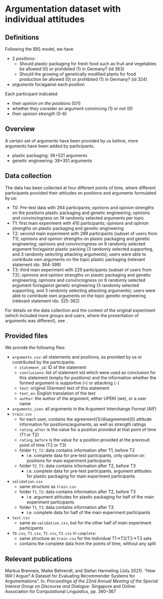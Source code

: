 # Argumentation dataset with individual attitudes

## Definitions

Following the IBIS model, we have
* 2 *positions*:
    * Should plastic packaging for fresh food such as fruit and vegetables be allowed (0) or prohibited (1) in Germany? (id 363)
    * Should the growing of genetically modified plants for food production be allowed (0) or prohibited (1) in Germany? (id 324)
* *arguments* for/against each position

Each participant indicated
* their *opinion on the positions* (0/1)
* whether they consider an argument convincing (1) or not (0)
* their *opinion strength* (0-6)

## Overview

A certain set of arguments have been provided by us before, more arguments have been added by participants.

* plastic packaging: 36+521 arguments
* genetic engineering: 38+351 arguments

## Data collection

The data has been collected at four different points of time, where different participants provided their attitudes on positions and arguments formulated by us:

* T0: Pre-test data with 264 participants; opinions and opinion strengths on the positions plastic packaging and genetic engineering; opinions and convincingness on 14 randomly selected arguments per topic
* T1: first main experiment with 410 participants; opinions and opinion strengths on plastic packaging and genetic engineering
* T2: second main experiment with 289 participants (subset of users from T1); opinions and opinion strengths on plastic packaging and genetic engineering; opinions and convincingness on 6 randomly selected argument for/against plastic packing (3 randomly selected supporting, and 3 randomly selecting attacking arguments); users were able to contribute own arguments on the topic plastic packaging (relevant statement ids: 364-399)
* T3: third main experiment with 229 participants (subset of users from T2); opinions and opinion strengths on plastic packaging and genetic engineering; opinions and convincingness on 6 randomly selected argument for/against genetic engineering (3 randomly selected supporting, and 3 randomly selecting attacking arguments); users were able to contribute own arguments on the topic genetic engineering (relevant statement ids: 325-362)

For details on the data collection and the context of the original experiment (which included more groups and users, where the presentation of arguments was different), see <TBA>.

## Provided files

We provide the following files:

* `arguments.csv`: all statements and positions, as provided by us or contributed by the participants:
    * `statement_id`: ID of the statement
    * `conclusions`: list of statement sid which were used as conclusion for this statement (empty for positions) and the information whether the formed argument is supportive (`+`) or attacking (`-`)
    * `text`: original (German) text of this statement
    * `text_en`: English translation of the text
    * `author`: the author of the argument, either UPEKI (we), or a user name
* `arguments.json`: all arguments in the Argument Interchange Format (AIF)
* `train.csv`
    * for each user, contains the agreement(1)/disagreement(0) attitude information for positions/arguments, as well as strength ratings
    * `rating_after` is the value for a position provided at that point of time (T1 or T2)
    * `rating_before` is the value for a position provided at the previoud point of time (T2 or T3)
    * folder `T1_T2`: data contains information after T1, before T2
        * i.e. complete data for pre-test participants, only opinion on positions for main experiment participants
    * folder `T2_T3`: data contains information after T2, before T3
        * i.e. complete data for pre-test participants, argument attitudes for plastic packaging for main experiment participants
* `validation.csv`
    * same structure as `train.csv`
    * folder `T1_T2`: data contains information after T2, before T3
        * i.e. argument attitudes for plastic packaging for half of the main experiment participants
    * folder `T1_T3`: data contains information after T3
        * i.e. complete data for half of the main experiment participants
* `test.csv`
    * same as `validation.csv`, but for the other half of main experiment participants
* `T0.csv`, `T1.csv`, `T2.csv`, `T3.csv` in `complete`:
    * same structure as `train.csv` for the individual T1→T2/T2→T3 sets
    * contains the complete data from the points of time, without any split


## Relevant publications

Markus Brenneis, Maike Behrendt, and Stefan Harmeling (July 2021). “How Will I Argue? A Dataset for Evaluating Recommender Systems for Argumentations”. In: *Proceedings of the 22nd Annual Meeting of the Special Interest Group on Discourse and Dialogue.* Singapore and
Online: Association for Computational Linguistics, pp. 360–367
